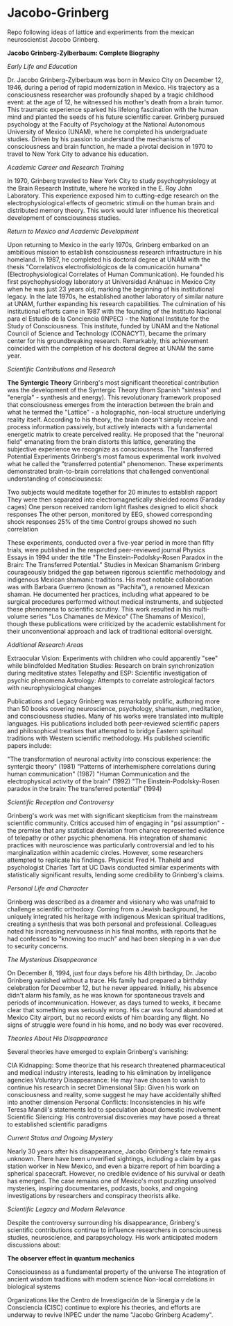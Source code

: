 # Jacobo-Grinberg
Repo following ideas of lattice and experiments from  the mexican neuroscientist Jacobo Grinberg. 

**Jacobo Grinberg-Zylberbaum: Complete Biography**  

_Early Life and Education_

Dr. Jacobo Grinberg-Zylberbaum was born in Mexico City on December 12, 1946, during a period of rapid modernization in Mexico. His trajectory as a consciousness researcher was profoundly shaped by a tragic childhood event: at the age of 12, he witnessed his mother's death from a brain tumor. This traumatic experience sparked his lifelong fascination with the human mind and planted the seeds of his future scientific career.
Grinberg pursued psychology at the Faculty of Psychology at the National Autonomous University of Mexico (UNAM), where he completed his undergraduate studies. Driven by his passion to understand the mechanisms of consciousness and brain function, he made a pivotal decision in 1970 to travel to New York City to advance his education.

_Academic Career and Research Training_  

In 1970, Grinberg traveled to New York City to study psychophysiology at the Brain Research Institute, where he worked in the E. Roy John Laboratory. This experience exposed him to cutting-edge research on the electrophysiological effects of geometric stimuli on the human brain and distributed memory theory. This work would later influence his theoretical development of consciousness studies.

_Return to Mexico and Academic Development_  

Upon returning to Mexico in the early 1970s, Grinberg embarked on an ambitious mission to establish consciousness research infrastructure in his homeland. In 1987, he completed his doctoral degree at UNAM with the thesis "Correlativos electrofisiológicos de la comunicación humana" (Electrophysiological Correlates of Human Communication). He founded his first psychophysiology laboratory at Universidad Anáhuac in Mexico City when he was just 23 years old, marking the beginning of his institutional legacy.
In the late 1970s, he established another laboratory of similar nature at UNAM, further expanding his research capabilities. The culmination of his institutional efforts came in 1987 with the founding of the Instituto Nacional para el Estudio de la Conciencia (INPEC) - the National Institute for the Study of Consciousness. This institute, funded by UNAM and the National Council of Science and Technology (CONACYT), became the primary center for his groundbreaking research. Remarkably, this achievement coincided with the completion of his doctoral degree at UNAM the same year.

_Scientific Contributions and Research_  

**The Syntergic Theory**
Grinberg's most significant theoretical contribution was the development of the Syntergic Theory (from Spanish "síntesis" and "energía" - synthesis and energy). This revolutionary framework proposed that consciousness emerges from the interaction between the brain and what he termed the "Lattice" - a holographic, non-local structure underlying reality itself.
According to his theory, the brain doesn't simply receive and process information passively, but actively interacts with a fundamental energetic matrix to create perceived reality. He proposed that the "neuronal field" emanating from the brain distorts this lattice, generating the subjective experience we recognize as consciousness.
The Transferred Potential Experiments
Grinberg's most famous experimental work involved what he called the "transferred potential" phenomenon. These experiments demonstrated brain-to-brain correlations that challenged conventional understanding of consciousness:

Two subjects would meditate together for 20 minutes to establish rapport
They were then separated into electromagnetically shielded rooms (Faraday cages)
One person received random light flashes designed to elicit shock responses
The other person, monitored by EEG, showed corresponding shock responses 25% of the time
Control groups showed no such correlation

These experiments, conducted over a five-year period in more than fifty trials, were published in the respected peer-reviewed journal Physics Essays in 1994 under the title "The Einstein-Podolsky-Rosen Paradox in the Brain: The Transferred Potential."
Studies in Mexican Shamanism
Grinberg courageously bridged the gap between rigorous scientific methodology and indigenous Mexican shamanic traditions. His most notable collaboration was with Barbara Guerrero (known as "Pachita"), a renowned Mexican shaman. He documented her practices, including what appeared to be surgical procedures performed without medical instruments, and subjected these phenomena to scientific scrutiny.
This work resulted in his multi-volume series "Los Chamanes de México" (The Shamans of Mexico), though these publications were criticized by the academic establishment for their unconventional approach and lack of traditional editorial oversight.

_Additional Research Areas_  

Extraocular Vision: Experiments with children who could apparently "see" while blindfolded
Meditation Studies: Research on brain synchronization during meditative states
Telepathy and ESP: Scientific investigation of psychic phenomena
Astrology: Attempts to correlate astrological factors with neurophysiological changes

Publications and Legacy
Grinberg was remarkably prolific, authoring more than 50 books covering neuroscience, psychology, shamanism, meditation, and consciousness studies. Many of his works were translated into multiple languages. His publications included both peer-reviewed scientific papers and philosophical treatises that attempted to bridge Eastern spiritual traditions with Western scientific methodology.
His published scientific papers include:

"The transformation of neuronal activity into conscious experience: the syntergic theory" (1981)
"Patterns of interhemisphere correlations during human communication" (1987)
"Human Communication and the electrophysical activity of the brain" (1992)
"The Einstein-Podolsky-Rosen paradox in the brain: The transferred potential" (1994)

_Scientific Reception and Controversy_  

Grinberg's work was met with significant skepticism from the mainstream scientific community. Critics accused him of engaging in "psi assumption" - the premise that any statistical deviation from chance represented evidence of telepathy or other psychic phenomena. His integration of shamanic practices with neuroscience was particularly controversial and led to his marginalization within academic circles.
However, some researchers attempted to replicate his findings. Physicist Fred H. Thaheld and psychologist Charles Tart at UC Davis conducted similar experiments with statistically significant results, lending some credibility to Grinberg's claims.

_Personal Life and Character_  

Grinberg was described as a dreamer and visionary who was unafraid to challenge scientific orthodoxy. Coming from a Jewish background, he uniquely integrated his heritage with indigenous Mexican spiritual traditions, creating a synthesis that was both personal and professional.
Colleagues noted his increasing nervousness in his final months, with reports that he had confessed to "knowing too much" and had been sleeping in a van due to security concerns.

_The Mysterious Disappearance_  

On December 8, 1994, just four days before his 48th birthday, Dr. Jacobo Grinberg vanished without a trace. His family had prepared a birthday celebration for December 12, but he never appeared. Initially, his absence didn't alarm his family, as he was known for spontaneous travels and periods of incommunication.
However, as days turned to weeks, it became clear that something was seriously wrong. His car was found abandoned at Mexico City airport, but no record exists of him boarding any flight. No signs of struggle were found in his home, and no body was ever recovered.

_Theories About His Disappearance_  

Several theories have emerged to explain Grinberg's vanishing:

CIA Kidnapping: Some theorize that his research threatened pharmaceutical and medical industry interests, leading to his elimination by intelligence agencies
Voluntary Disappearance: He may have chosen to vanish to continue his research in secret
Dimensional Slip: Given his work on consciousness and reality, some suggest he may have accidentally shifted into another dimension
Personal Conflicts: Inconsistencies in his wife Teresa Mandil's statements led to speculation about domestic involvement
Scientific Silencing: His controversial discoveries may have posed a threat to established scientific paradigms

_Current Status and Ongoing Mystery_

Nearly 30 years after his disappearance, Jacobo Grinberg's fate remains unknown. There have been unverified sightings, including a claim by a gas station worker in New Mexico, and even a bizarre report of him boarding a spherical spacecraft. However, no credible evidence of his survival or death has emerged.
The case remains one of Mexico's most puzzling unsolved mysteries, inspiring documentaries, podcasts, books, and ongoing investigations by researchers and conspiracy theorists alike.

_Scientific Legacy and Modern Relevance_  

Despite the controversy surrounding his disappearance, Grinberg's scientific contributions continue to influence researchers in consciousness studies, neuroscience, and parapsychology. His work anticipated modern discussions about:

**The observer effect in quantum mechanics**  

Consciousness as a fundamental property of the universe
The integration of ancient wisdom traditions with modern science
Non-local correlations in biological systems

Organizations like the Centro de Investigación de la Sinergia y de la Consciencia (CISC) continue to explore his theories, and efforts are underway to revive INPEC under the name "Jacobo Grinberg Academy".
